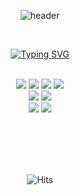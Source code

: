 
<div align="center">

![header](https://capsule-render.vercel.app/api?type=rect&text=Profile&textBg=true&color=0:82FA58,100:81F7F3&fontColor=ffffff&height=200&animation=twinkling&rotate=)

<br/>

<a href="https://git.io/typing-svg"><img src="https://readme-typing-svg.demolab.com?font=Fira+Code&pause=1000&color=FFFFFF&center=true&vCenter=true&width=435&lines=Program+Developer" alt="Typing SVG" /></a>


 <br/>

<img src="https://img.shields.io/badge/intellijidea-F781D8?style=for-the-badge&logo=intellij&logoColor=white">
<img src="https://img.shields.io/badge/VSCode-007ACC?style=for-the-badge&logo=VisualStudioCode&logoColor=white">
<img src="https://img.shields.io/badge/Oracle-F80000?style=for-the-badge&logo=Oracle&logoColor=white">
<img src="https://img.shields.io/badge/github-181717?style=for-the-badge&logo=github&logoColor=white"> <br/>
<img src="https://img.shields.io/badge/adobeillustrator-FF9A00?style=for-the-badge&logo=illustrator&logoColor=white">
<img src="https://img.shields.io/badge/figma-F24E1E?style=for-the-badge&logo=github&logoColor=white"> <br/>
<img src="https://img.shields.io/badge/HTML5-0B6121?style=for-the-badge&logo=HTML5&logoColor=white">
<img src="https://img.shields.io/badge/CSS3-8904B1?style=for-the-badge&logo=CSS3&logoColor=white"> 

 <br/><br/><br/><br/>

![Hits](https://hits.seeyoufarm.com/api/count/incr/badge.svg?url=https%3A%2F%2Fgithub.com%2Fgjbae1212%2Fhit-counter)

</div>

